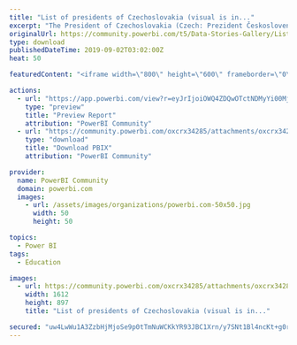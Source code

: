 ```yaml
---
title: "List of presidents of Czechoslovakia (visual is in..."
excerpt: "The President of Czechoslovakia (Czech: Prezident Československa, Slovak: Prezident Česko-Slovenska) was the head of state of Czechoslovakia, from"
originalUrl: https://community.powerbi.com/t5/Data-Stories-Gallery/List-of-presidents-of-Czechoslovakia-visual-is-in-czech-language/m-p/781303
type: download
publishedDateTime: 2019-09-02T03:02:00Z
heat: 50

featuredContent: "<iframe width=\"800\" height=\"600\" frameborder=\"0\" src=\"https://app.powerbi.com/view?r=eyJrIjoiOWQ4ZDQwOTctNDMyYi00Mjg2LThhZjgtNWUyNWJhMTJlNjlhIiwidCI6IjMwZmQ2ZDAxLTk1NjYtNDMxMC1iMjI1LTE3ODRiZjExNjc1YyIsImMiOjh9\"></iframe>"

actions:
  - url: "https://app.powerbi.com/view?r=eyJrIjoiOWQ4ZDQwOTctNDMyYi00Mjg2LThhZjgtNWUyNWJhMTJlNjlhIiwidCI6IjMwZmQ2ZDAxLTk1NjYtNDMxMC1iMjI1LTE3ODRiZjExNjc1YyIsImMiOjh9"
    type: "preview"
    title: "Preview Report"
    attribution: "PowerBI Community"
  - url: "https://community.powerbi.com/oxcrx34285/attachments/oxcrx34285/DataStoriesGallery/2907/2/prezidenti%20Ceskoslovenska2.pbix"
    type: "download"
    title: "Download PBIX"
    attribution: "PowerBI Community"

provider:
  name: PowerBI Community
  domain: powerbi.com
  images:
    - url: /assets/images/organizations/powerbi.com-50x50.jpg
      width: 50
      height: 50

topics:
  - Power BI
tags:
  - Education

images:
  - url: https://community.powerbi.com/oxcrx34285/attachments/oxcrx34285/DataStoriesGallery/2907/1/prezidenti.JPG
    width: 1612
    height: 897
    title: "List of presidents of Czechoslovakia (visual is in..."

secured: "uw4LwWu1A3ZzbHjMjoSe9p0tTmNuWCKkYR93JBC1Xrn/y7SNt1Bl4ncKt+g0rMDVcvXT46ELk6c2v0lG0qOxlJvSa3JBgl3HdTE4tfvtqa/sPWHqIiZcJLTz0LoAp5BHWSY5PoyRYqy9NciOotX09xyy5PHQcslQBf8APhvY+7cXjYDR3GJAnReEMSvDnUNs7+zLB9XVOa9Xb5v7miZoCXa+Sv2BdqOPVNqZwQ7FFgYoFJtNZUZapAPU2QvzQQ8mJ64rLHvdwVSUHWxPeS8Rntilxc5KUPJGIPHz4pnw0Fjrp6fqhoo/GOddYOHM2QLzY725i3jEWtKGj/9cPGXNhBHBQ5wAXGcHnVX1NR/7mkcodav20nGfHammWjE/hhW/Y1bsywDrraMDNk3p+CiypQ==;CnPTgSudAEeVeP84zeIcMQ=="
---
```



